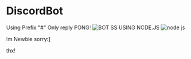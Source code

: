 # DiscordBot
Using Prefix "#"
Only reply PONG!
![BOT SS](https://user-images.githubusercontent.com/92752408/170713756-0f3f2cc6-7f57-4e54-87d8-f98558153545.jpg)
USING NODE.JS
![node js](https://user-images.githubusercontent.com/92752408/170713828-6e9103fa-4146-4508-806b-58f76fd11d4e.jpg)

Im Newbie sorry:]

thx!


